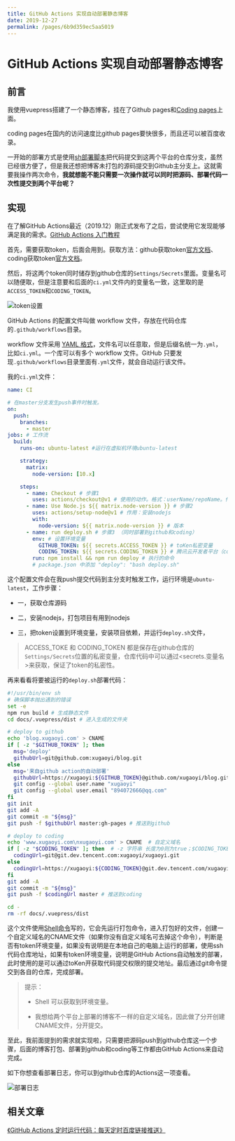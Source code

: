 ```yaml
---
title: GitHub Actions 实现自动部署静态博客
date: 2019-12-27
permalink: /pages/6b9d359ec5aa5019
---
```

#  GitHub Actions 实现自动部署静态博客

## 前言

我使用vuepress搭建了一个静态博客，挂在了Github pages和[Coding pages](https://dev.tencent.com/)上面。

coding pages在国内的访问速度比github pages要快很多，而且还可以被百度收录。

一开始的部署方式是使用[sh部署脚本](https://github.com/xugaoyi/blog/blob/master/deploy.sh)把代码提交到这两个平台的仓库分支，虽然已经很方便了，但是我还想把博客未打包的源码提交到Github主分支上。这就需要我操作两次命令，**我就想能不能只需要一次操作就可以同时把源码、部署代码一次性提交到两个平台呢？**



## 实现

在了解GitHub Actions最近（2019.12）刚正式发布了之后，尝试使用它发现能够满足我的需求。[GitHub Actions 入门教程](http://www.ruanyifeng.com/blog/2019/09/getting-started-with-github-actions.html?20191227113947#comment-last)



首先，需要获取token，后面会用到。获取方法：github获取token[官方文档](https://help.github.com/en/articles/creating-a-personal-access-token-for-the-command-line)、coding获取token[官方文档](https://dev.tencent.com/help/doc/account/access-token)。

然后，将这两个token同时储存到github仓库的`Settings/Secrets`里面。变量名可以随便取，但是注意要和后面的`ci.yml`文件内的变量名一致，这里取的是`ACCESS_TOKEN`和`CODING_TOKEN`。

![token设置](https://cdn.jsdelivr.net/gh/xugaoyi/image_store/blog/20200103124812.jpg 'token设置')

GitHub Actions 的配置文件叫做 workflow 文件，存放在代码仓库的`.github/workflows`目录。

workflow 文件采用 [YAML 格式](https://xugaoyi.com/pages/4e8444e2d534d14f/)，文件名可以任意取，但是后缀名统一为`.yml`，比如`ci.yml`。一个库可以有多个 workflow 文件。GitHub 只要发现`.github/workflows`目录里面有`.yml`文件，就会自动运行该文件。    

我的`ci.yml`文件：    

```yaml
name: CI

# 在master分支发生push事件时触发。
on: 
  push:
    branches:
      - master
jobs: # 工作流
  build:
    runs-on: ubuntu-latest #运行在虚拟机环境ubuntu-latest

    strategy:
      matrix:
        node-version: [10.x]

    steps: 
      - name: Checkout # 步骤1
        uses: actions/checkout@v1 # 使用的动作。格式：userName/repoName。作用：检出仓库，获取源码。 官方actions库：https://github.com/actions
      - name: Use Node.js ${{ matrix.node-version }} # 步骤2
        uses: actions/setup-node@v1 # 作用：安装nodejs
        with:
          node-version: ${{ matrix.node-version }} # 版本
      - name: run deploy.sh # 步骤3 （同时部署到github和coding）
        env: # 设置环境变量
          GITHUB_TOKEN: ${{ secrets.ACCESS_TOKEN }} # toKen私密变量
          CODING_TOKEN: ${{ secrets.CODING_TOKEN }} # 腾讯云开发者平台（coding）私密token
        run: npm install && npm run deploy # 执行的命令  
        # package.json 中添加 "deploy": "bash deploy.sh"
```

这个配置文件会在我push提交代码到主分支时触发工作，运行环境是`ubuntu-latest`，工作步骤：

* 一，获取仓库源码

* 二，安装nodejs，打包项目有用到nodejs
* 三，把token设置到环境变量，安装项目依赖，并运行`deploy.sh`文件，

> ACCESS_TOKE 和 CODING_TOKEN 都是保存在github仓库的`Settings/Secrets`位置的私密变量，仓库代码中可以通过<secrets.变量名>来获取，保证了token的私密性。



再来看看将要被运行的`deploy.sh`部署代码：

```sh
#!/usr/bin/env sh
# 确保脚本抛出遇到的错误
set -e
npm run build # 生成静态文件
cd docs/.vuepress/dist # 进入生成的文件夹

# deploy to github
echo 'blog.xugaoyi.com' > CNAME
if [ -z "$GITHUB_TOKEN" ]; then
  msg='deploy'
  githubUrl=git@github.com:xugaoyi/blog.git
else
  msg='来自github action的自动部署'
  githubUrl=https://xugaoyi:${GITHUB_TOKEN}@github.com/xugaoyi/blog.git
  git config --global user.name "xugaoyi"
  git config --global user.email "894072666@qq.com"
fi
git init
git add -A
git commit -m "${msg}"
git push -f $githubUrl master:gh-pages # 推送到github

# deploy to coding
echo 'www.xugaoyi.com\nxugaoyi.com' > CNAME  # 自定义域名
if [ -z "$CODING_TOKEN" ]; then  # -z 字符串 长度为0则为true；$CODING_TOKEN来自于github仓库`Settings/Secrets`设置的私密环境变量
  codingUrl=git@git.dev.tencent.com:xugaoyi/xugaoyi.git
else
  codingUrl=https://xugaoyi:${CODING_TOKEN}@git.dev.tencent.com/xugaoyi/xugaoyi.git
fi
git add -A
git commit -m "${msg}"
git push -f $codingUrl master # 推送到coding

cd -
rm -rf docs/.vuepress/dist
```

这个文件使用[Shell命令](https://ipcmen.com/)写的，它会先运行打包命令，进入打包好的文件，创建一个自定义域名的CNAME文件（如果你没有自定义域名可去掉这个命令），判断是否有token环境变量，如果没有说明是在本地自己的电脑上运行的部署，使用ssh代码仓库地址，如果有token环境变量，说明是GitHub Actions自动触发的部署，此时使用的是可以通过toKen开获取代码提交权限的提交地址。最后通过git命令提交到各自的仓库，完成部署。

> 提示：
>
> * Shell 可以获取到环境变量。
>
> * 我想给两个平台上部署的博客不一样的自定义域名，因此做了分开创建CNAME文件，分开提交。



至此，我前面提到的需求就实现啦，只需要把源码push到github仓库这一个步骤，后面的博客打包、部署到github和coding等工作都由GitHub Actions来自动完成。

如下你想查看部署日志，你可以到github仓库的Actions这一项查看。

![部署日志](https://cdn.jsdelivr.net/gh/xugaoyi/image_store/blog/20200103124813.png '部署日志')



## 相关文章

[《GitHub Actions 定时运行代码：每天定时百度链接推送》](https://xugaoyi.com/pages/f44d2f9ad04ab8d3/)

